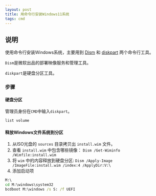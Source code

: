 ```yaml
---
layout: post
title: 用命令行安装Windows11系统
tags: cmd
---
```

## 说明

使用命令行安装Windows系统，主要用到 [Dism](https://learn.microsoft.com/en-us/windows-hardware/manufacture/desktop/dism-image-management-command-line-options-s14?view=windows-11) 和 [diskpart](https://learn.microsoft.com/zh-cn/windows-server/administration/windows-commands/diskpart) 两个命令行工具。

`Dism`是微软出品的部署映像服务和管理工具。

`diskpart`是硬盘分区工具。

### 步骤

#### 硬盘分区

管理员身份在`CMD`中输入`diskpart`。

```cmd
list volume
```

#### 释放Windows文件系统到分区

1. 从ISO光盘的 `sources` 目录拷贝出 `install.wim` 文件。
2. 查看 `install.wim` 中包含哪些镜像： `Dism /Get-Wiminfo /Wimfile:install.wim`
3. 将 `wim` 中的内容释放到硬盘分区: `Dism /Apply-Image /ImageFile:install.wim /index:4 /ApplyDir:V:\`
4. 添加启动项

```cmd
M:\
cd M:\windows\system32
bcdboot M:\windows /s S: /f UEFI
```
